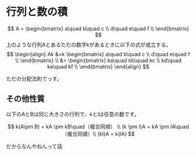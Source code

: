 # 行列と数の積

$$
A =
\begin{bmatrix}
    a\quad b\quad c \\
    d\quad e\quad f \\
\end{bmatrix} 
$$
上のような行列Aとあるただの数字*k*があるときに以下の式が成立する。
$$
\begin{align}
Ak &=k
\begin{bmatrix}
    a\quad b\quad c \\
    d\quad e\quad f \\
\end{bmatrix} \\
&= 
\begin{bmatrix}
    ka\quad kb\quad kc \\
    kd\quad ke\quad kf \\
\end{bmatrix} 
\end{align}
$$

ただの分配法則でっす。

## その他性質
以下のAとBは同じ大きさの行列で、*k*と*l*は任意の数です。

$$
k(A\pm B) = kA \pm kB\quad（複合同順） \\
(k \pm l)A = kA \pm lA\quad（複合同順）\\
(kl)A = k(lA)
$$

だからなんやねんって話